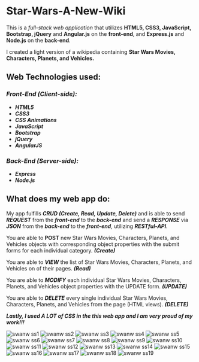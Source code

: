 # Star-Wars-A-New-Wiki

This is a *_full-stack web application_* that utilizes **HTML5, CSS3, JavaScript, Bootstrap, jQuery** and **Angular.js** on the **front-end**, and **Express.js** and **Node.js** on the **back-end**.

I created a light version of a wikipedia containing **Star Wars Movies, Characters, Planets, and Vehicles.**

## Web Technologies used:

### _Front-End (Client-side):_
* **_HTML5_**
* **_CSS3_**
* **_CSS Animations_**
* **_JavaScript_**
* **_Bootstrap_**
* **_jQuery_**
* **_AngularJS_**

### _Back-End (Server-side):_
* **_Express_**
* **_Node.js_**

## What does my web app do:
My app fulfills **_CRUD_ _(Create, Read, Update, Delete)_**  and is able to send **_REQUEST_** from the **_front-end_** to the **_back-end_** and send a **_RESPONSE_** via **_JSON_** from the **_back-end_** to the **_front-end_**, utilizing **_RESTful-API_**.

You are able to **POST** new Star Wars Movies, Characters, Planets, and Vehicles objects with corresponding object properties with the submit forms for each individual category. **_(Create)_**

You are able to **_VIEW_** the list of Star Wars Movies, Characters, Planets, and Vehicles on of their pages. **_(Read)_**

You are able to **_MODIFY_** each individual Star Wars Movies, Characters, Planets, and Vehicles object properties with the UPDATE form. **_(UPDATE)_**

You are able to **_DELETE_** every single individual Star Wars Movies, Characters, Planets, and Vehicles from the page (HTML views). **_(DELETE)_**

**_Lastly, I used A LOT of CSS in the this web app and I am very proud of my work!!!_**



![swanw ss1](https://user-images.githubusercontent.com/24735848/32698840-b3a12bdc-c760-11e7-9a7e-ed6775efd618.png)
![swanw ss2](https://user-images.githubusercontent.com/24735848/32698841-b3b80104-c760-11e7-8ca0-123b0abc6387.png)
![swanw ss3](https://user-images.githubusercontent.com/24735848/32698842-b3d2f72a-c760-11e7-875b-bec18465fd11.png)
![swanw ss4](https://user-images.githubusercontent.com/24735848/32698843-b3ec5cec-c760-11e7-9840-2c4ae858c447.png)
![swanw ss5](https://user-images.githubusercontent.com/24735848/32698844-b402d5e4-c760-11e7-88a2-ba1c427f47e4.png)
![swanw ss6](https://user-images.githubusercontent.com/24735848/32698845-b41b0204-c760-11e7-8a04-b05679251d0e.png)
![swanw ss7](https://user-images.githubusercontent.com/24735848/32698846-b4375f3a-c760-11e7-8daf-945b9537ae4f.png)
![swanw ss8](https://user-images.githubusercontent.com/24735848/32698848-b44e9894-c760-11e7-9ae9-10ffc75a68cb.png)
![swanw ss9](https://user-images.githubusercontent.com/24735848/32698849-b466786a-c760-11e7-88f6-705613b614ac.png)
![swanw ss10](https://user-images.githubusercontent.com/24735848/32698850-b49a06f8-c760-11e7-88d9-6cf5a433a1c6.png)
![swanw ss11](https://user-images.githubusercontent.com/24735848/32698851-b4b09224-c760-11e7-890a-8c6853c11e54.png)
![swanw ss12](https://user-images.githubusercontent.com/24735848/32698852-b4c7066c-c760-11e7-8de2-dfe4be7c404e.png)
![swanw ss13](https://user-images.githubusercontent.com/24735848/32698853-b4dd3194-c760-11e7-821b-26d349314c50.png)
![swanw ss14](https://user-images.githubusercontent.com/24735848/32698854-b4f4582e-c760-11e7-84b0-5c0adb7afd64.png)
![swanw ss15](https://user-images.githubusercontent.com/24735848/32698855-b520ae7e-c760-11e7-8485-b5b60185feab.png)
![swanw ss16](https://user-images.githubusercontent.com/24735848/32698856-b53753ea-c760-11e7-9e1e-34307c6e41b9.png)
![swanw ss17](https://user-images.githubusercontent.com/24735848/32698857-b54cdb16-c760-11e7-80ad-c508383e21b3.png)
![swanw ss18](https://user-images.githubusercontent.com/24735848/32698858-b56363c2-c760-11e7-9122-5232f8d6aed7.png)
![swanw ss19](https://user-images.githubusercontent.com/24735848/32698859-b57f0ed8-c760-11e7-85e7-75b1412901d2.png)
